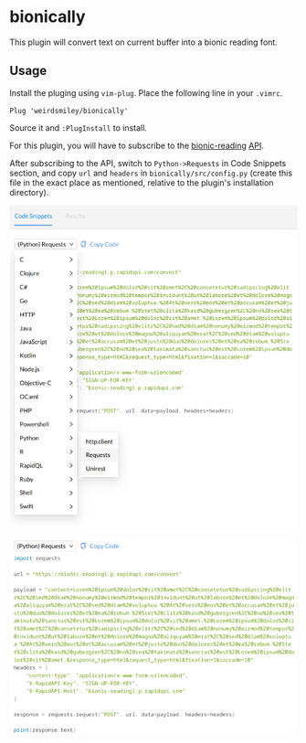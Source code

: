 # bionically

This plugin will convert text on current buffer into a bionic reading font.

## Usage

Install the pluging using `vim-plug`. Place the following line in your `.vimrc`.

```vimscript
Plug 'weirdsmiley/bionically'
```

Source it and `:PlugInstall` to install.

For this plugin, you will have to subscribe to the [bionic-reading](https://bionic-reading.com/) [API](https://rapidapi.com/bionic-reading-bionic-reading-default/api/bionic-reading1/).

After subscribing to the API, switch to `Python->Requests` in Code Snippets section, and copy `url` and `headers` in `bionically/src/config.py` (create this file in the exact place as mentioned, relative to the plugin's installation directory).

![Switch to Python->Requests](./assets/Img1.png?raw=true)


![Copy url and headers](./assets/Img2.png?raw=true)
